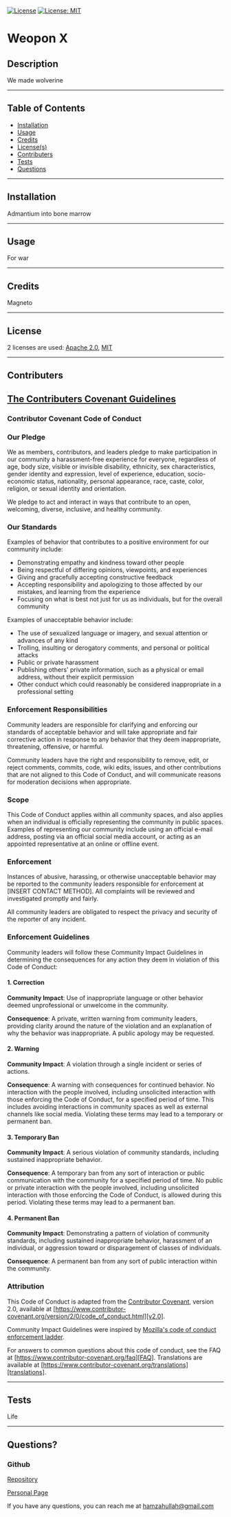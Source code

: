 
  [![License](https://img.shields.io/badge/License-Apache%202.0-yellowgreen.svg)](https://choosealicense.com/licenses/apache-2.0/) [![License: MIT](https://img.shields.io/badge/License-MIT-yellow.svg)](https://choosealicense.com/licenses/mit/) 
  # Weopon X 
  ## **Description**
  We made wolverine

  ---

  ## **Table of Contents**
  * [Installation](#installation)
  * [Usage](#usage)
  * [Credits](#credits)
  * [License(s)](#license)
  * [Contributers](#contributers)
  * [Tests](#tests)
  * [Questions](#questions)
   
  ---

  ## **Installation**
  Admantium into bone marrow

  ---

  ## **Usage**
  For war

  ---

  ## **Credits**
  Magneto

  ---

  ## **License**
  2 licenses are used:
 [Apache 2.0](https://choosealicense.com/licenses/apache-2.0/), 
 [MIT](https://choosealicense.com/licenses/mit/)
 

  ---

  ## **Contributers**
   ##  [The Contributers Covenant Guidelines](https://www.contributor-covenant.org/)
  ### **Contributor Covenant Code of Conduct**
  
  ### **Our Pledge**
  
  We as members, contributors, and leaders pledge to make participation in our
  community a harassment-free experience for everyone, regardless of age, body
  size, visible or invisible disability, ethnicity, sex characteristics, gender
  identity and expression, level of experience, education, socio-economic status,
  nationality, personal appearance, race, caste, color, religion, or sexual identity
  and orientation.
  
  We pledge to act and interact in ways that contribute to an open, welcoming,
  diverse, inclusive, and healthy community.
  
  ### **Our Standards**
  
  Examples of behavior that contributes to a positive environment for our
  community include:
  
  * Demonstrating empathy and kindness toward other people
  * Being respectful of differing opinions, viewpoints, and experiences
  * Giving and gracefully accepting constructive feedback
  * Accepting responsibility and apologizing to those affected by our mistakes,
    and learning from the experience
  * Focusing on what is best not just for us as individuals, but for the
    overall community
  
  Examples of unacceptable behavior include:
  
  * The use of sexualized language or imagery, and sexual attention or
    advances of any kind
  * Trolling, insulting or derogatory comments, and personal or political attacks
  * Public or private harassment
  * Publishing others' private information, such as a physical or email
    address, without their explicit permission
  * Other conduct which could reasonably be considered inappropriate in a
    professional setting
  
  ### **Enforcement Responsibilities**
  
  Community leaders are responsible for clarifying and enforcing our standards of
  acceptable behavior and will take appropriate and fair corrective action in
  response to any behavior that they deem inappropriate, threatening, offensive,
  or harmful.
  
  Community leaders have the right and responsibility to remove, edit, or reject
  comments, commits, code, wiki edits, issues, and other contributions that are
  not aligned to this Code of Conduct, and will communicate reasons for moderation
  decisions when appropriate.
  
  ### **Scope**
  
  This Code of Conduct applies within all community spaces, and also applies when
  an individual is officially representing the community in public spaces.
  Examples of representing our community include using an official e-mail address,
  posting via an official social media account, or acting as an appointed
  representative at an online or offline event.
  
  ### **Enforcement**
  
  Instances of abusive, harassing, or otherwise unacceptable behavior may be
  reported to the community leaders responsible for enforcement at
  [INSERT CONTACT METHOD].
  All complaints will be reviewed and investigated promptly and fairly.
  
  All community leaders are obligated to respect the privacy and security of the
  reporter of any incident.
  
  ### **Enforcement Guidelines**
  
  Community leaders will follow these Community Impact Guidelines in determining
  the consequences for any action they deem in violation of this Code of Conduct:
  
  #### 1. Correction
  
  **Community Impact**: Use of inappropriate language or other behavior deemed
  unprofessional or unwelcome in the community.
  
  **Consequence**: A private, written warning from community leaders, providing
  clarity around the nature of the violation and an explanation of why the
  behavior was inappropriate. A public apology may be requested.
  
  #### 2. Warning
  
  **Community Impact**: A violation through a single incident or series
  of actions.
  
  **Consequence**: A warning with consequences for continued behavior. No
  interaction with the people involved, including unsolicited interaction with
  those enforcing the Code of Conduct, for a specified period of time. This
  includes avoiding interactions in community spaces as well as external channels
  like social media. Violating these terms may lead to a temporary or
  permanent ban.
  
  #### 3. Temporary Ban
  
  **Community Impact**: A serious violation of community standards, including
  sustained inappropriate behavior.
  
  **Consequence**: A temporary ban from any sort of interaction or public
  communication with the community for a specified period of time. No public or
  private interaction with the people involved, including unsolicited interaction
  with those enforcing the Code of Conduct, is allowed during this period.
  Violating these terms may lead to a permanent ban.
  
  #### 4. Permanent Ban
  
  **Community Impact**: Demonstrating a pattern of violation of community
  standards, including sustained inappropriate behavior,  harassment of an
  individual, or aggression toward or disparagement of classes of individuals.
  
  **Consequence**: A permanent ban from any sort of public interaction within
  the community.
  
  ### **Attribution**
  
  This Code of Conduct is adapted from the [Contributor Covenant][homepage],
  version 2.0, available at
  [https://www.contributor-covenant.org/version/2/0/code_of_conduct.html][v2.0].
  
  Community Impact Guidelines were inspired by 
  [Mozilla's code of conduct enforcement ladder][Mozilla CoC].
  
  For answers to common questions about this code of conduct, see the FAQ at
  [https://www.contributor-covenant.org/faq][FAQ]. Translations are available 
  at [https://www.contributor-covenant.org/translations][translations].
  
  [homepage]: https://www.contributor-covenant.org
  [v2.0]: https://www.contributor-covenant.org/version/2/0/code_of_conduct.html
  [Mozilla CoC]: https://github.com/mozilla/diversity
  [FAQ]: https://www.contributor-covenant.org/faq
  [translations]: https://www.contributor-covenant.org/translations 

  ---

  ## **Tests**
  Life

  ---

  ## **Questions?**

  ### **Github**
  [Repository](https://github.com/brobro10000)

  [Personal Page](https://brobro10000.github.io)

  If you have any questions, you can reach me at <hamzahullah@gmail.com>
